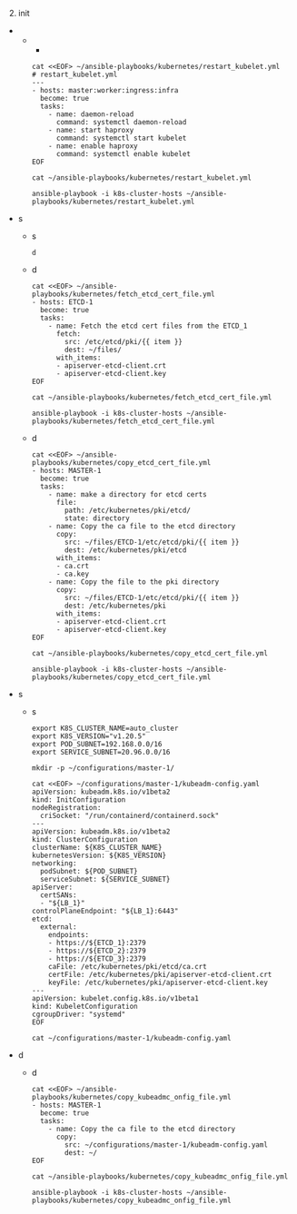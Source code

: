2. init 
  -  
    - 
      -  

          cat <<EOF> ~/ansible-playbooks/kubernetes/restart_kubelet.yml
          # restart_kubelet.yml
          ---
          - hosts: master:worker:ingress:infra
            become: true
            tasks:
              - name: daemon-reload
                command: systemctl daemon-reload
              - name: start haproxy
                command: systemctl start kubelet
              - name: enable haproxy
                command: systemctl enable kubelet            
          EOF

          cat ~/ansible-playbooks/kubernetes/restart_kubelet.yml

          ansible-playbook -i k8s-cluster-hosts ~/ansible-playbooks/kubernetes/restart_kubelet.yml
          
- s 
    - s

          d

    - d

          cat <<EOF> ~/ansible-playbooks/kubernetes/fetch_etcd_cert_file.yml
          - hosts: ETCD-1
            become: true
            tasks:
              - name: Fetch the etcd cert files from the ETCD_1
                fetch: 
                  src: /etc/etcd/pki/{{ item }}
                  dest: ~/files/
                with_items:
                - apiserver-etcd-client.crt
                - apiserver-etcd-client.key
          EOF
          
          cat ~/ansible-playbooks/kubernetes/fetch_etcd_cert_file.yml

          ansible-playbook -i k8s-cluster-hosts ~/ansible-playbooks/kubernetes/fetch_etcd_cert_file.yml

      
    - d

          cat <<EOF> ~/ansible-playbooks/kubernetes/copy_etcd_cert_file.yml
          - hosts: MASTER-1
            become: true
            tasks: 
              - name: make a directory for etcd certs
                file:
                  path: /etc/kubernetes/pki/etcd/
                  state: directory
              - name: Copy the ca file to the etcd directory
                copy: 
                  src: ~/files/ETCD-1/etc/etcd/pki/{{ item }}
                  dest: /etc/kubernetes/pki/etcd
                with_items:
                - ca.crt
                - ca.key
              - name: Copy the file to the pki directory
                copy: 
                  src: ~/files/ETCD-1/etc/etcd/pki/{{ item }}
                  dest: /etc/kubernetes/pki
                with_items:
                - apiserver-etcd-client.crt
                - apiserver-etcd-client.key
          EOF

          cat ~/ansible-playbooks/kubernetes/copy_etcd_cert_file.yml

          ansible-playbook -i k8s-cluster-hosts ~/ansible-playbooks/kubernetes/copy_etcd_cert_file.yml

- s

    - s 


          export K8S_CLUSTER_NAME=auto_cluster
          export K8S_VERSION="v1.20.5"
          export POD_SUBNET=192.168.0.0/16
          export SERVICE_SUBNET=20.96.0.0/16

          mkdir -p ~/configurations/master-1/

          cat <<EOF> ~/configurations/master-1/kubeadm-config.yaml
          apiVersion: kubeadm.k8s.io/v1beta2
          kind: InitConfiguration
          nodeRegistration:
            criSocket: "/run/containerd/containerd.sock"
          ---
          apiVersion: kubeadm.k8s.io/v1beta2
          kind: ClusterConfiguration
          clusterName: ${K8S_CLUSTER_NAME}
          kubernetesVersion: ${K8S_VERSION}
          networking:
            podSubnet: ${POD_SUBNET}
            serviceSubnet: ${SERVICE_SUBNET}
          apiServer:
            certSANs:
            - "${LB_1}"
          controlPlaneEndpoint: "${LB_1}:6443"
          etcd:
            external:
              endpoints:
              - https://${ETCD_1}:2379
              - https://${ETCD_2}:2379
              - https://${ETCD_3}:2379
              caFile: /etc/kubernetes/pki/etcd/ca.crt
              certFile: /etc/kubernetes/pki/apiserver-etcd-client.crt
              keyFile: /etc/kubernetes/pki/apiserver-etcd-client.key
          ---
          apiVersion: kubelet.config.k8s.io/v1beta1
          kind: KubeletConfiguration
          cgroupDriver: "systemd"
          EOF

          cat ~/configurations/master-1/kubeadm-config.yaml

- d 

    - d 

          cat <<EOF> ~/ansible-playbooks/kubernetes/copy_kubeadmc_onfig_file.yml
          - hosts: MASTER-1
            become: true
            tasks: 
              - name: Copy the ca file to the etcd directory
                copy: 
                  src: ~/configurations/master-1/kubeadm-config.yaml
                  dest: ~/
          EOF

          cat ~/ansible-playbooks/kubernetes/copy_kubeadmc_onfig_file.yml

          ansible-playbook -i k8s-cluster-hosts ~/ansible-playbooks/kubernetes/copy_kubeadmc_onfig_file.yml
